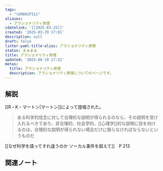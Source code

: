 ```yaml
---
tags:
  - "\U0001F511"
aliases:
  - アラショナリティ原理
cdatelink: '[[2025-03-25]]'
created: '2025-03-29 17:01'
description: null
draft: false
linter-yaml-title-alias: アラショナリティ原理
status: まぁまぁ
title: アラショナリティ原理
updated: '2025-06-19 17:32'
metas:
  title: アラショナリティ原理
  description: アラショナリティ原理についてのページです。
---
```

## 解説
[[R・K・マートン|マートン]]によって提唱された。

>ある科学的信念に対して合理的な説明が得られるのなら、その説明を受け入れるべきであり、非合理的、社会学的、[[心理学]]的な説明に目を向けるのは、合理的な説明が得られない場合だけに限らなければならないというものだ

[[なぜ科学を語ってすれ違うのか ソーカル事件を超えて]]　P 213
## 関連ノート
